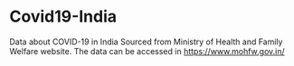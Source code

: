 # Covid19-India
Data about COVID-19 in India Sourced from Ministry of Health and Family Welfare website.
The data can be accessed in https://www.mohfw.gov.in/
